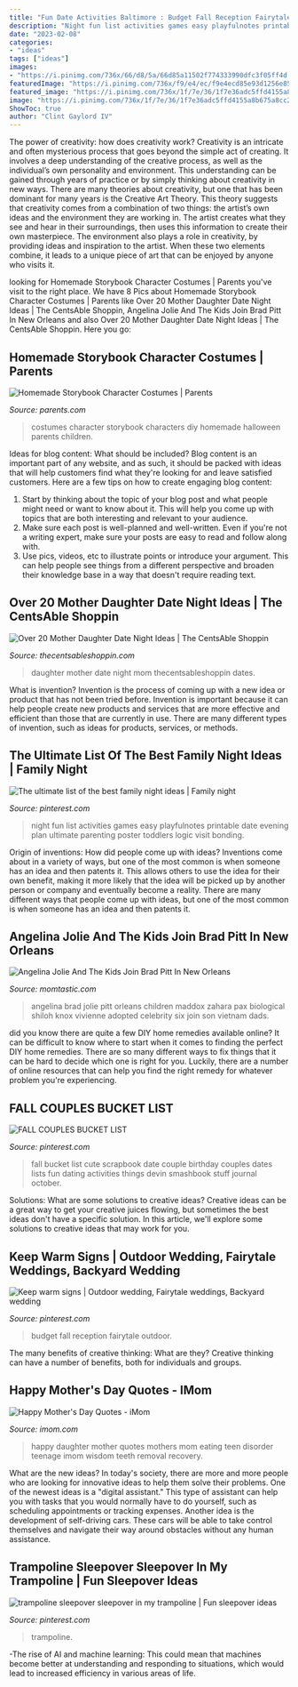 ```yaml
---
title: "Fun Date Activities Baltimore : Budget Fall Reception Fairytale Outdoor"
description: "Night fun list activities games easy playfulnotes printable date evening plan ultimate parenting poster toddlers logic visit bonding"
date: "2023-02-08"
categories:
- "ideas"
tags: ["ideas"]
images:
- "https://i.pinimg.com/736x/66/d8/5a/66d85a11502f774333990dfc3f05ff4d.jpg"
featuredImage: "https://i.pinimg.com/736x/f9/e4/ec/f9e4ecd85e93d1256e856e214aaf93ba--fall-wedding-ideas-on-a-budget-wedding-reception-ideas.jpg"
featured_image: "https://i.pinimg.com/736x/1f/7e/36/1f7e36adc5ffd4155a8b675a8cc2f194--couple-bucket-lists-fall-bucket-lists.jpg"
image: "https://i.pinimg.com/736x/1f/7e/36/1f7e36adc5ffd4155a8b675a8cc2f194--couple-bucket-lists-fall-bucket-lists.jpg"
ShowToc: true
author: "Clint Gaylord IV"
---
```



The power of creativity: how does creativity work?
Creativity is an intricate and often mysterious process that goes beyond the simple act of creating. It involves a deep understanding of the creative process, as well as the individual’s own personality and environment. This understanding can be gained through years of practice or by simply thinking about creativity in new ways.
There are many theories about creativity, but one that has been dominant for many years is the Creative Art Theory. This theory suggests that creativity comes from a combination of two things: the artist’s own ideas and the environment they are working in. The artist creates what they see and hear in their surroundings, then uses this information to create their own masterpiece. The environment also plays a role in creativity, by providing ideas and inspiration to the artist. When these two elements combine, it leads to a unique piece of art that can be enjoyed by anyone who visits it.

	

		
looking for Homemade Storybook Character Costumes | Parents you've visit to the right place. We have 8 Pics about Homemade Storybook Character Costumes | Parents like Over 20 Mother Daughter Date Night Ideas | The CentsAble Shoppin, Angelina Jolie And The Kids Join Brad Pitt In New Orleans and also Over 20 Mother Daughter Date Night Ideas | The CentsAble Shoppin. Here you go:
		
    
## Homemade Storybook Character Costumes | Parents

<img loading=lazy src="https://images.parents.mdpcdn.com/sites/parents.com/files/styles/scale_1500_1500/public/little_red_riding_hood.jpg" onerror="this.onerror=null;this.src='https://tse4.mm.bing.net/th?id=OIP.9x9si6vM7eAKCkEr4XIPOQHaLH&amp;pid=15.1';" alt="Homemade Storybook Character Costumes | Parents">

_Source: parents.com_

>costumes character storybook characters diy homemade halloween parents children. 

	

Ideas for blog content: What should be included?
Blog content is an important part of any website, and as such, it should be packed with ideas that will help customers find what they're looking for and leave satisfied customers. Here are a few tips on how to create engaging blog content:
1. Start by thinking about the topic of your blog post and what people might need or want to know about it. This will help you come up with topics that are both interesting and relevant to your audience. 
2. Make sure each post is well-planned and well-written. Even if you're not a writing expert, make sure your posts are easy to read and follow along with. 
3. Use pics, videos, etc to illustrate points or introduce your argument. This can help people see things from a different perspective and broaden their knowledge base in a way that doesn't require reading text. 

    
## Over 20 Mother Daughter Date Night Ideas | The CentsAble Shoppin

<img loading=lazy src="https://www.thecentsableshoppin.com/wp-content/uploads/2017/01/Over-20-Mother-Daughter-Date-Night-Ideas.jpg" onerror="this.onerror=null;this.src='https://tse4.mm.bing.net/th?id=OIP.IBWyLm_UJWCkMTNLIt_5EQHaLC&amp;pid=15.1';" alt="Over 20 Mother Daughter Date Night Ideas | The CentsAble Shoppin">

_Source: thecentsableshoppin.com_

>daughter mother date night mom thecentsableshoppin dates. 

	

What is invention?
Invention is the process of coming up with a new idea or product that has not been tried before. Invention is important because it can help people create new products and services that are more effective and efficient than those that are currently in use. There are many different types of invention, such as ideas for products, services, or methods.

    
## The Ultimate List Of The Best Family Night Ideas | Family Night

<img loading=lazy src="https://i.pinimg.com/736x/e0/f2/37/e0f2370e9645ea43ac0b3776c5592736.jpg" onerror="this.onerror=null;this.src='https://tse3.mm.bing.net/th?id=OIP.tnYZMzc9Rf5Ecg0Ta8D2tgHaLH&amp;pid=15.1';" alt="The ultimate list of the best family night ideas | Family night">

_Source: pinterest.com_

>night fun list activities games easy playfulnotes printable date evening plan ultimate parenting poster toddlers logic visit bonding. 

	

Origin of inventions: How did people come up with ideas?
Inventions come about in a variety of ways, but one of the most common is when someone has an idea and then patents it. This allows others to use the idea for their own benefit, making it more likely that the idea will be picked up by another person or company and eventually become a reality. There are many different ways that people come up with ideas, but one of the most common is when someone has an idea and then patents it.

    
## Angelina Jolie And The Kids Join Brad Pitt In New Orleans

<img loading=lazy src="https://www.momtastic.com/assets/uploads/2011/03/file_129204_0_110321-brad-pitt-family-s.jpg" onerror="this.onerror=null;this.src='https://tse4.mm.bing.net/th?id=OIP.GPzB8wnRpHvNAq9ZsLVEjwHaF7&amp;pid=15.1';" alt="Angelina Jolie And The Kids Join Brad Pitt In New Orleans">

_Source: momtastic.com_

>angelina brad jolie pitt orleans children maddox zahara pax biological shiloh knox vivienne adopted celebrity six join son vietnam dads. 

	

did you know there are quite a few DIY home remedies available online?
It can be difficult to know where to start when it comes to finding the perfect DIY home remedies. There are so many different ways to fix things that it can be hard to decide which one is right for you. Luckily, there are a number of online resources that can help you find the right remedy for whatever problem you're experiencing.

    
## FALL COUPLES BUCKET LIST

<img loading=lazy src="https://i.pinimg.com/736x/1f/7e/36/1f7e36adc5ffd4155a8b675a8cc2f194--couple-bucket-lists-fall-bucket-lists.jpg" onerror="this.onerror=null;this.src='https://tse4.mm.bing.net/th?id=OIP.21HUdd8c4vte_xTWW3iUEQHaJ3&amp;pid=15.1';" alt="FALL COUPLES BUCKET LIST">

_Source: pinterest.com_

>fall bucket list cute scrapbook date couple birthday couples dates lists fun dating activities things devin smashbook stuff journal october. 

	

Solutions: What are some solutions to creative ideas?
Creative ideas can be a great way to get your creative juices flowing, but sometimes the best ideas don't have a specific solution. In this article, we'll explore some solutions to creative ideas that may work for you.

    
## Keep Warm Signs | Outdoor Wedding, Fairytale Weddings, Backyard Wedding

<img loading=lazy src="https://i.pinimg.com/736x/f9/e4/ec/f9e4ecd85e93d1256e856e214aaf93ba--fall-wedding-ideas-on-a-budget-wedding-reception-ideas.jpg" onerror="this.onerror=null;this.src='https://tse3.mm.bing.net/th?id=OIP.gYanxkdXFP3EuJOGistf0QHaLG&amp;pid=15.1';" alt="Keep warm signs | Outdoor wedding, Fairytale weddings, Backyard wedding">

_Source: pinterest.com_

>budget fall reception fairytale outdoor. 

	

The many benefits of creative thinking: What are they?
Creative thinking can have a number of benefits, both for individuals and groups.

    
## Happy Mother&#039;s Day Quotes - IMom

<img loading=lazy src="https://www.imom.com/wp-content/uploads/2016/05/05-02-16-happy-mothers-day-quotes.jpg" onerror="this.onerror=null;this.src='https://tse4.mm.bing.net/th?id=OIP._mpew2Wtsp0nC5P1G9-z2wEsCW&amp;pid=15.1';" alt="Happy Mother&#039;s Day Quotes - iMom">

_Source: imom.com_

>happy daughter mother quotes mothers mom eating teen disorder teenage imom wisdom teeth removal recovery. 

	

What are the new ideas?
In today's society, there are more and more people who are looking for innovative ideas to help them solve their problems. One of the newest ideas is a "digital assistant." This type of assistant can help you with tasks that you would normally have to do yourself, such as scheduling appointments or tracking expenses. Another idea is the development of self-driving cars. These cars will be able to take control themselves and navigate their way around obstacles without any human assistance.

    
## Trampoline Sleepover Sleepover In My Trampoline | Fun Sleepover Ideas

<img loading=lazy src="https://i.pinimg.com/736x/66/d8/5a/66d85a11502f774333990dfc3f05ff4d.jpg" onerror="this.onerror=null;this.src='https://tse4.mm.bing.net/th?id=OIP.D43e0CRdUmk-QfFU1MYKrAHaIe&amp;pid=15.1';" alt="trampoline sleepover sleepover in my trampoline | Fun sleepover ideas">

_Source: pinterest.com_

>trampoline. 

	

-The rise of AI and machine learning: This could mean that machines become better at understanding and responding to situations, which would lead to increased efficiency in various areas of life.

